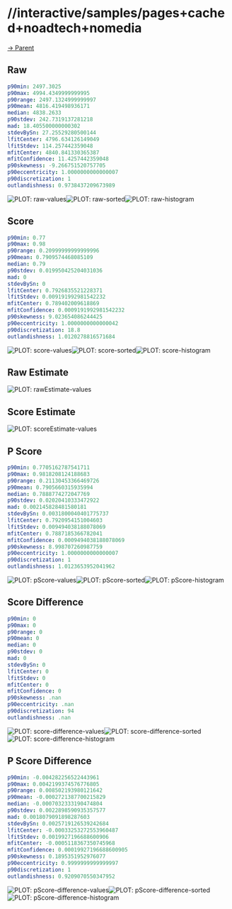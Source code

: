 
# //interactive/samples/pages+cached+noadtech+nomedia

[→ Parent](../..)


## Raw


```yaml
p90min: 2497.3025
p90max: 4994.4349999999995
p90range: 2497.1324999999997
p90mean: 4816.419498936171
median: 4838.2633
p90stdev: 242.7319137281218
mad: 18.405500000000302
stdevBySn: 27.25529280500144
lfitCenter: 4796.634126149049
lfitStdev: 114.257442359048
mfitCenter: 4840.841330365387
mfitConfidence: 11.4257442359048
p90skewness: -9.266751520757705
p90eccentricity: 1.0000000000000007
p90discretization: 1
outlandishness: 0.9738437209673989

```

![PLOT: raw-values](./raw/values.svg)![PLOT: raw-sorted](./raw/sorted.svg)![PLOT: raw-histogram](./raw/histogram.svg)
## Score


```yaml
p90min: 0.77
p90max: 0.98
p90range: 0.20999999999999996
p90mean: 0.7909574468085109
median: 0.79
p90stdev: 0.019950425204031036
mad: 0
stdevBySn: 0
lfitCenter: 0.7926835521228371
lfitStdev: 0.009191992981542232
mfitCenter: 0.789402009618869
mfitConfidence: 0.0009191992981542232
p90skewness: 9.023654086244425
p90eccentricity: 1.0000000000000042
p90discretization: 18.8
outlandishness: 1.0120278816571684

```

![PLOT: score-values](./score/values.svg)![PLOT: score-sorted](./score/sorted.svg)![PLOT: score-histogram](./score/histogram.svg)
## Raw Estimate

![PLOT: rawEstimate-values](./rawEstimate/values.svg)
## Score Estimate

![PLOT: scoreEstimate-values](./scoreEstimate/values.svg)
## P Score


```yaml
p90min: 0.7705162787541711
p90max: 0.9818208124188683
p90range: 0.21130453366469726
p90mean: 0.7905660315935994
median: 0.7888774272047769
p90stdev: 0.02020410333472922
mad: 0.002145828481580181
stdevBySn: 0.0031800040401775737
lfitCenter: 0.7920954151004603
lfitStdev: 0.009494038188078069
mfitCenter: 0.7887185366782041
mfitConfidence: 0.0009494038188078069
p90skewness: 8.998707260987759
p90eccentricity: 1.0000000000000007
p90discretization: 1
outlandishness: 1.0123653952041962

```

![PLOT: pScore-values](./pScore/values.svg)![PLOT: pScore-sorted](./pScore/sorted.svg)![PLOT: pScore-histogram](./pScore/histogram.svg)
## Score Difference


```yaml
p90min: 0
p90max: 0
p90range: 0
p90mean: 0
median: 0
p90stdev: 0
mad: 0
stdevBySn: 0
lfitCenter: 0
lfitStdev: 0
mfitCenter: 0
mfitConfidence: 0
p90skewness: .nan
p90eccentricity: .nan
p90discretization: 94
outlandishness: .nan

```

![PLOT: score-difference-values](./score-difference/values.svg)![PLOT: score-difference-sorted](./score-difference/sorted.svg)![PLOT: score-difference-histogram](./score-difference/histogram.svg)
## P Score Difference


```yaml
p90min: -0.004282256522443961
p90max: 0.0042199374576776805
p90range: 0.008502193980121642
p90mean: -0.0002721387700215829
median: -0.0007032333190474804
p90stdev: 0.0022898590935357577
mad: 0.0018079091898287603
stdevBySn: 0.0025719126539242684
lfitCenter: -0.00033253272553960487
lfitStdev: 0.0019927196688600906
mfitCenter: -0.0005118367350745968
mfitConfidence: 0.00019927196688600905
p90skewness: 0.1895351952976077
p90eccentricity: 0.9999999999999997
p90discretization: 1
outlandishness: 0.9209070550347952

```

![PLOT: pScore-difference-values](./pScore-difference/values.svg)![PLOT: pScore-difference-sorted](./pScore-difference/sorted.svg)![PLOT: pScore-difference-histogram](./pScore-difference/histogram.svg)